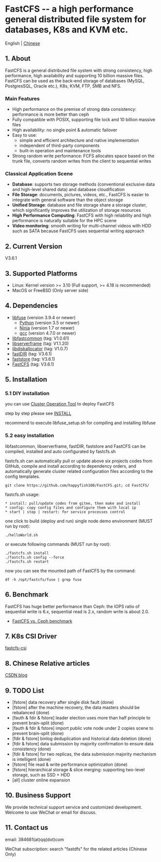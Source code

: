 # FastCFS -- a high performance general distributed file system for databases, K8s and KVM etc.

English | [Chinese](README-zh_CN.md)

## 1. About

FastCFS is a general distributed file system with strong consistency, high performance, high availability and supporting 10 billion massive files.
FastCFS can be used as the back-end storage of databases (MySQL, PostgresSQL, Oracle etc.), K8s, KVM, FTP, SMB and NFS.

### Main Features

* High performance on the premise of strong data consistency: performance is more better than ceph
* Fully compatible with POSIX, supporting file lock and 10 billion massive files
* High availability: no single point & automatic failover
* Easy to use:
    * simple and efficient architecture and native implementation
    * independent of third-party components
    * built-in operation and maintenance tools
* Strong random write performance: FCFS allocates space based on the trunk file, converts random writes from the client to sequential writes

### Classical Application Scene

* **Database**: supports two storage methods (conventional exclusive data and high-level shared data) and database cloudification
* **File Storage**: documents, pictures, videos, etc., FastCFS is easier to integrate with general software than the object storage
* **Unified Storage**: database and file storage share a storage cluster, which significantly improves the utilization of storage resources
* **High Performance Computing**: FastCFS with high reliability and high performance is naturally suitable for the HPC scene
* **Video monitoring**: smooth writing for multi-channel videos with HDD such as SATA because FastCFS uses sequential writing approach


## 2. Current Version

V3.6.1

## 3. Supported Platforms

* Linux: Kernel version >= 3.10  (Full support, >= 4.18 is recommended)
* MacOS or FreeBSD (Only server side)

## 4. Dependencies

* [libfuse](https://github.com/libfuse/libfuse) (version 3.9.4 or newer)
    * [Python](https://python.org/) (version 3.5 or newer)
    * [Ninja](https://ninja-build.org/) (version 1.7 or newer)
    * [gcc](https://www.gnu.org/software/gcc/) (version 4.7.0 or newer)
* [libfastcommon](https://github.com/happyfish100/libfastcommon) (tag: V1.0.61)
* [libserverframe](https://github.com/happyfish100/libserverframe) (tag: V1.1.20)
* [libdiskallocator](https://github.com/happyfish100/libdiskallocator) (tag: V1.0.7)
* [fastDIR](https://github.com/happyfish100/fastDIR) (tag: V3.6.1)
* [faststore](https://github.com/happyfish100/faststore) (tag: V3.6.1)
* [FastCFS](https://github.com/happyfish100/FastCFS) (tag: V3.6.1)

## 5. Installation

### 5.1 DIY installation

you can use [Cluster Operation Tool](docs/fcfs-ops-tool.md) to deploy FastCFS

step by step please see [INSTALL](docs/INSTALL.md)

recommend to execute libfuse_setup.sh for compiling and installing libfuse

### 5.2 easy installation

libfastcommon, libserverframe, fastDIR, faststore and FastCFS can be compiled, installed and auto configurated by fastcfs.sh

fastcfs.sh can automatically pull or update above six projects codes from GitHub, compile and install according to dependency orders, and automatically generate cluster related configuration files according to the config templates.

```
git clone https://github.com/happyfish100/FastCFS.git; cd FastCFS/
```

fastcfs.sh usage:

```
* install: pull/update codes from gitee, then make and install
* config: copy config files and configure them with local ip
* start | stop | restart: for service processes control
```

one click to build (deploy and run) single node demo environment (MUST run by root):

```
./helloWorld.sh
```

or execute following commands (MUST run by root):

```
./fastcfs.sh install
./fastcfs.sh config --force
./fastcfs.sh restart
```

now you can see the mounted path of FastCFS by the command:

```
df -h /opt/fastcfs/fuse | grep fuse
```

## 6. Benchmark

FastCFS has huge better performance than Ceph: the IOPS ratio of sequential write is 6.x, sequential read is 2.x, random write is about 2.0.

* [FastCFS vs. Ceph benchmark](docs/benchmark.md)

## 7. K8s CSI Driver

[fastcfs-csi](https://github.com/happyfish100/fastcfs-csi)

## 8. Chinese Relative articles

<a href="https://blog.csdn.net/happy_fish100/" target="_blank">CSDN blog</a>

## 9. TODO List

*  [fstore] data recovery after single disk fault (done)
*  [fstore] after the machine recovery, the data masters should be rebalanced (done)
*  [fauth & fdir & fstore] leader election uses  more than half principle to prevent brain-split (done)
*  [fauth & fdir & fstore] import public vote node under 2 copies scene to prevent brain-split (done)
*  [fdir & fstore] binlog deduplication and historical data deletion (done)
*  [fdir & fstore] data submission by majority confirmation to ensure data consistency (done)
*  [fdir & fstore] for two replicas, the data submission majority mechanism is intelligent (done)
*  [fstore] file read & write performance optimization (done)
*  [fstore] hierarchical storage & slice merging: supporting two-level storage, such as SSD + HDD
*  [all] cluster online expansion

## 10. Business Support

We provide technical support service and customized development. Welcome to use WeChat or email for discuss.

## 11. Contact us

email: 384681(at)qq(dot)com

WeChat subscription: search "fastdfs" for the related articles (Chinese Only)
